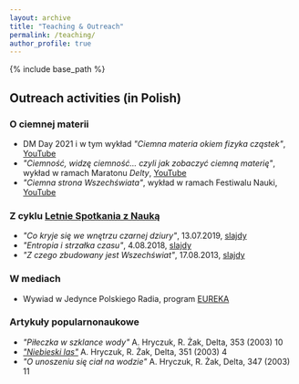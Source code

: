 ```yaml
---
layout: archive
title: "Teaching & Outreach"
permalink: /teaching/
author_profile: true
---
```


{% include base_path %}

<h2> Outreach activities (in Polish)</h2>

<h3> O ciemnej materii</h3>

* DM Day 2021 i w tym wykład _"Ciemna materia okiem fizyka cząstek"_, [YouTube](https://www.youtube.com/watch?v=t3xYX3vRQ_k)
* _"Ciemność, widzę ciemność... czyli jak zobaczyć ciemną materię"_, wykład w ramach Maratonu _Delty_, [YouTube](https://www.youtube.com/watch?v=DbDhBKgmh9U)
* _"Ciemna strona Wszechświata"_, wykład w ramach Festiwalu Nauki, [YouTube](https://www.youtube.com/watch?v=_oMfeke2P7M)


<h3> Z cyklu <a href="https://pl-pl.facebook.com/LetnieSpotkaniaZNauka/">Letnie Spotkania z Nauką</a></h3>

* _"Co kryje się we wnętrzu czarnej dziury"_, 13.07.2019, [slajdy](http://ahryczuk.github.io/files/xxxx.pdf)
* _"Entropia i strzałka czasu"_, 4.08.2018, [slajdy](http://ahryczuk.github.io/files/xxxx.pdf)
* _"Z czego zbudowany jest Wszechświat"_, 17.08.2013, [slajdy](http://ahryczuk.github.io/files/xxxx.pdf)


<h3>W mediach</h3>

* Wywiad w Jedynce Polskiego Radia, program [EUREKA](https://www.polskieradio.pl/7/5098/Artykul/2854787,Ciemna-materia-Jedna-z-najwiekszych-zagadek-kosmologii-i-astrofizyki)

<h3>Artykuły popularnonaukowe</h3>

* _"Piłeczka w szklance wody"_  A. Hryczuk, R. Żak,  Delta, 353 (2003) 10
*	[_"Niebieski las"_](http://www.deltami.edu.pl/temat/fizyka/swiatlo/2012/12/30/Niebieski_las/)  A. Hryczuk, R. Żak, Delta, 351 (2003) 4
* _"O unoszeniu się ciał na wodzie"_ A. Hryczuk, R. Żak,  Delta, 347 (2003) 11
